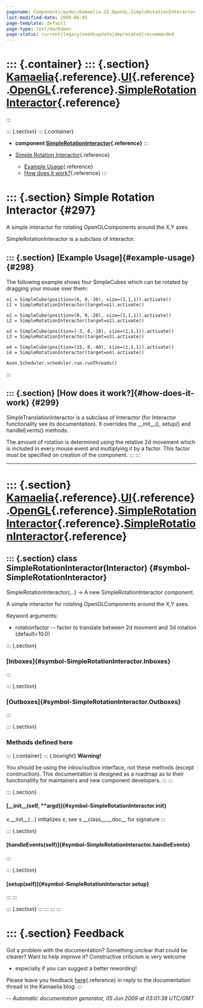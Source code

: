 ```yaml
---
pagename: Components/pydoc/Kamaelia.UI.OpenGL.SimpleRotationInteractor
last-modified-date: 2009-06-05
page-template: default
page-type: text/markdown
page-status: current|legacy|needsupdate|deprecated|recommended
---
```

::: {.container}
::: {.section}
[Kamaelia](/Components/pydoc/Kamaelia.html){.reference}.[UI](/Components/pydoc/Kamaelia.UI.html){.reference}.[OpenGL](/Components/pydoc/Kamaelia.UI.OpenGL.html){.reference}.[SimpleRotationInteractor](/Components/pydoc/Kamaelia.UI.OpenGL.SimpleRotationInteractor.html){.reference}
=======================================================================================================================================================================================================================================================================================
:::

::: {.section}
::: {.container}
-   **component
    [SimpleRotationInteractor](/Components/pydoc/Kamaelia.UI.OpenGL.SimpleRotationInteractor.SimpleRotationInteractor.html){.reference}**
:::

-   [Simple Rotation Interactor](#297){.reference}
    -   [Example Usage](#298){.reference}
    -   [How does it work?](#299){.reference}
:::

::: {.section}
Simple Rotation Interactor {#297}
==========================

A simple interactor for rotating OpenGLComponents around the X,Y axes.

SimpleRotationInteractor is a subclass of Interactor.

::: {.section}
[Example Usage]{#example-usage} {#298}
-------------------------------

The following example shows four SimpleCubes which can be rotated by
dragging your mouse over them:

``` {.literal-block}
o1 = SimpleCube(position=(6, 0,-30), size=(1,1,1)).activate()
i1 = SimpleRotationInteractor(target=o1).activate()

o2 = SimpleCube(position=(0, 0,-20), size=(1,1,1)).activate()
i2 = SimpleRotationInteractor(target=o2).activate()

o3 = SimpleCube(position=(-3, 0,-10), size=(1,1,1)).activate()
i3 = SimpleRotationInteractor(target=o3).activate()

o4 = SimpleCube(position=(15, 0,-40), size=(1,1,1)).activate()
i4 = SimpleRotationInteractor(target=o4).activate()

Axon.Scheduler.scheduler.run.runThreads()
```
:::

::: {.section}
[How does it work?]{#how-does-it-work} {#299}
--------------------------------------

SimpleTranslationInteractor is a subclass of Interactor (for Interactor
functionality see its documentation). It overrides the \_\_init\_\_(),
setup() and handleEvents() methods.

The amount of rotation is determined using the relative 2d movement
which is included in every mouse event and multiplying it by a factor.
This factor must be specified on creation of the component.
:::
:::

------------------------------------------------------------------------

::: {.section}
[Kamaelia](/Components/pydoc/Kamaelia.html){.reference}.[UI](/Components/pydoc/Kamaelia.UI.html){.reference}.[OpenGL](/Components/pydoc/Kamaelia.UI.OpenGL.html){.reference}.[SimpleRotationInteractor](/Components/pydoc/Kamaelia.UI.OpenGL.SimpleRotationInteractor.html){.reference}.[SimpleRotationInteractor](/Components/pydoc/Kamaelia.UI.OpenGL.SimpleRotationInteractor.SimpleRotationInteractor.html){.reference}
===========================================================================================================================================================================================================================================================================================================================================================================================================================

::: {.section}
class SimpleRotationInteractor(Interactor) {#symbol-SimpleRotationInteractor}
------------------------------------------

SimpleRotationInteractor(\...) -\> A new SimpleRotationInteractor
component.

A simple interactor for rotating OpenGLComponents around the X,Y axes.

Keyword arguments:

-   rotationfactor \-- factor to translate between 2d movment and 3d
    rotation (default=10.0)

::: {.section}
### [Inboxes]{#symbol-SimpleRotationInteractor.Inboxes}
:::

::: {.section}
### [Outboxes]{#symbol-SimpleRotationInteractor.Outboxes}
:::

::: {.section}
### Methods defined here

::: {.container}
::: {.boxright}
**Warning!**

You should be using the inbox/outbox interface, not these methods
(except construction). This documentation is designed as a roadmap as to
their functionalilty for maintainers and new component developers.
:::
:::

::: {.section}
#### [\_\_init\_\_(self, \*\*argd)]{#symbol-SimpleRotationInteractor.__init__}

x.\_\_init\_\_(\...) initializes x; see x.\_\_class\_\_.\_\_doc\_\_ for
signature
:::

::: {.section}
#### [handleEvents(self)]{#symbol-SimpleRotationInteractor.handleEvents}
:::

::: {.section}
#### [setup(self)]{#symbol-SimpleRotationInteractor.setup}
:::
:::

::: {.section}
:::
:::
:::
:::

::: {.section}
Feedback
========

Got a problem with the documentation? Something unclear that could be
clearer? Want to help improve it? Constructive criticism is very welcome
- especially if you can suggest a better rewording!

Please leave you feedback
[here](../../../cgi-bin/blog/blog.cgi?rm=viewpost&nodeid=1142023701){.reference}
in reply to the documentation thread in the Kamaelia blog.
:::

*\-- Automatic documentation generator, 05 Jun 2009 at 03:01:38 UTC/GMT*
